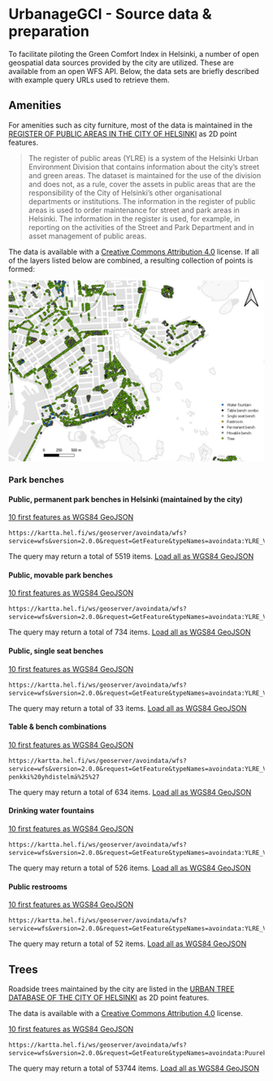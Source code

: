 # UrbanageGCI - Source data & preparation

To facilitate piloting the Green Comfort Index in Helsinki, a number of open geospatial data sources provided by the city are utilized. These are available from an open WFS API. Below, the data sets are briefly described with example query URLs used to retrieve them.

## Amenities

For amenities such as city furniture, most of the data is maintained in the [REGISTER OF PUBLIC AREAS IN THE CITY OF HELSINKI](https://hri.fi/data/en_GB/dataset/helsingin-kaupungin-yleisten-alueiden-rekisteri) as 2D point features. 

> The register of public areas (YLRE) is a system of the Helsinki Urban Environment Division that contains information about the city’s street and green areas. The dataset is maintained for the use of the division and does not, as a rule, cover the assets in public areas that are the responsibility of the City of Helsinki’s other organisational departments or institutions. The information in the register of public areas is used to order maintenance for street and park areas in Helsinki. The information in the register is used, for example, in reporting on the activities of the Street and Park Department and in asset management of public areas.

The data is available with a [Creative Commons Attribution 4.0](https://creativecommons.org/licenses/by/4.0/) license. If all of the layers listed below are combined, a resulting collection of points is formed:

![Demonstration of Helsinki amenities point features](images/HelsinkiAmenitiesPoints.jpg)

### Park benches

#### Public, permanent park benches in Helsinki (maintained by the city)

[10 first features as WGS84 GeoJSON](https://kartta.hel.fi/ws/geoserver/avoindata/wfs?service=wfs&version=2.0.0&request=GetFeature&typeNames=avoindata:YLRE_Viherosat_piste&count=10&outputFormat=application/json&srsName=urn:ogc:def:crs:EPSG::4326&CQL_FILTER=alatyyppi%20LIKE%20%27%25Kiintopenkki%25%27)
	
	https://kartta.hel.fi/ws/geoserver/avoindata/wfs?service=wfs&version=2.0.0&request=GetFeature&typeNames=avoindata:YLRE_Viherosat_piste&count=10&outputFormat=application/json&srsName=urn:ogc:def:crs:EPSG::4326&CQL_FILTER=alatyyppi%20LIKE%20%27%25Kiintopenkki%25%27

The query may return a total of 5519 items. [Load all as WGS84 GeoJSON](https://kartta.hel.fi/ws/geoserver/avoindata/wfs?service=wfs&version=2.0.0&request=GetFeature&typeNames=avoindata:YLRE_Viherosat_piste&count=10000&outputFormat=application/json&srsName=urn:ogc:def:crs:EPSG::4326&CQL_FILTER=alatyyppi%20LIKE%20%27%25Kiintopenkki%25%27)

#### Public, movable park benches

[10 first features as WGS84 GeoJSON](https://kartta.hel.fi/ws/geoserver/avoindata/wfs?service=wfs&version=2.0.0&request=GetFeature&typeNames=avoindata:YLRE_Viherosat_piste&count=10&outputFormat=application/json&srsName=urn:ogc:def:crs:EPSG::4326&CQL_FILTER=alatyyppi%20LIKE%20%27%25Irtopenkki%25%27)
	
	https://kartta.hel.fi/ws/geoserver/avoindata/wfs?service=wfs&version=2.0.0&request=GetFeature&typeNames=avoindata:YLRE_Viherosat_piste&count=10&outputFormat=application/json&srsName=urn:ogc:def:crs:EPSG::4326&CQL_FILTER=alatyyppi%20LIKE%20%27%25Irtopenkki%25%27

The query may return a total of 734 items. [Load all as WGS84 GeoJSON](https://kartta.hel.fi/ws/geoserver/avoindata/wfs?service=wfs&version=2.0.0&request=GetFeature&typeNames=avoindata:YLRE_Viherosat_piste&count=10000&outputFormat=application/json&srsName=urn:ogc:def:crs:EPSG::4326&CQL_FILTER=alatyyppi%20LIKE%20%27%25Irtopenkki%25%27)

#### Public, single seat benches

[10 first features as WGS84 GeoJSON](https://kartta.hel.fi/ws/geoserver/avoindata/wfs?service=wfs&version=2.0.0&request=GetFeature&typeNames=avoindata:YLRE_Viherosat_piste&count=10&outputFormat=application/json&srsName=urn:ogc:def:crs:EPSG::4326&CQL_FILTER=alatyyppi%20LIKE%20%27%25Yhdenistuttava%20penkki%25%27)
	
	https://kartta.hel.fi/ws/geoserver/avoindata/wfs?service=wfs&version=2.0.0&request=GetFeature&typeNames=avoindata:YLRE_Viherosat_piste&count=10&outputFormat=application/json&srsName=urn:ogc:def:crs:EPSG::4326&CQL_FILTER=alatyyppi%20LIKE%20%27%25Yhdenistuttava%20penkki%25%27
	
The query may return a total of 33 items. [Load all as WGS84 GeoJSON](https://kartta.hel.fi/ws/geoserver/avoindata/wfs?service=wfs&version=2.0.0&request=GetFeature&typeNames=avoindata:YLRE_Viherosat_piste&count=1000&outputFormat=application/json&srsName=urn:ogc:def:crs:EPSG::4326&CQL_FILTER=alatyyppi%20LIKE%20%27%25Yhdenistuttava%20penkki%25%27)

#### Table & bench combinations

[10 first features as WGS84 GeoJSON](https://kartta.hel.fi/ws/geoserver/avoindata/wfs?service=wfs&version=2.0.0&request=GetFeature&typeNames=avoindata:YLRE_Viherosat_piste&count=10&outputFormat=application/json&srsName=urn:ogc:def:crs:EPSG::4326&CQL_FILTER=alatyyppi%20LIKE%20%27%25Pöytä-penkki%20yhdistelmä%25%27)
	
	https://kartta.hel.fi/ws/geoserver/avoindata/wfs?service=wfs&version=2.0.0&request=GetFeature&typeNames=avoindata:YLRE_Viherosat_piste&count=10&outputFormat=application/json&srsName=urn:ogc:def:crs:EPSG::4326&CQL_FILTER=alatyyppi%20LIKE%20%27%25Pöytä-penkki%20yhdistelmä%25%27
	
The query may return a total of 634 items. [Load all as WGS84 GeoJSON](https://kartta.hel.fi/ws/geoserver/avoindata/wfs?service=wfs&version=2.0.0&request=GetFeature&typeNames=avoindata:YLRE_Viherosat_piste&count=1000&outputFormat=application/json&srsName=urn:ogc:def:crs:EPSG::4326&CQL_FILTER=alatyyppi%20LIKE%20%27%25Pöytä-penkki%20yhdistelmä%25%27)

#### Drinking water fountains

[10 first features as WGS84 GeoJSON](https://kartta.hel.fi/ws/geoserver/avoindata/wfs?service=wfs&version=2.0.0&request=GetFeature&typeNames=avoindata:YLRE_Viherosat_piste&count=10&outputFormat=application/json&srsName=urn:ogc:def:crs:EPSG::4326&CQL_FILTER=alatyyppi%20LIKE%20%27%25Vesipiste%25%27)
	
	https://kartta.hel.fi/ws/geoserver/avoindata/wfs?service=wfs&version=2.0.0&request=GetFeature&typeNames=avoindata:YLRE_Viherosat_piste&count=10&outputFormat=application/json&srsName=urn:ogc:def:crs:EPSG::4326&CQL_FILTER=alatyyppi%20LIKE%20%27%25Vesipiste%25%27
	
The query may return a total of 526 items. [Load all as WGS84 GeoJSON](https://kartta.hel.fi/ws/geoserver/avoindata/wfs?service=wfs&version=2.0.0&request=GetFeature&typeNames=avoindata:YLRE_Viherosat_piste&count=1000&outputFormat=application/json&srsName=urn:ogc:def:crs:EPSG::4326&CQL_FILTER=alatyyppi%20LIKE%20%27%25Vesipiste%25%27)

#### Public restrooms

[10 first features as WGS84 GeoJSON](https://kartta.hel.fi/ws/geoserver/avoindata/wfs?service=wfs&version=2.0.0&request=GetFeature&typeNames=avoindata:YLRE_Viherosat_piste&count=10&outputFormat=application/json&srsName=urn:ogc:def:crs:EPSG::4326&CQL_FILTER=alatyyppi%20LIKE%20%27%25Yleisökäymälä%25%27)
	
	https://kartta.hel.fi/ws/geoserver/avoindata/wfs?service=wfs&version=2.0.0&request=GetFeature&typeNames=avoindata:YLRE_Viherosat_piste&count=10&outputFormat=application/json&srsName=urn:ogc:def:crs:EPSG::4326&CQL_FILTER=alatyyppi%20LIKE%20%27%25Yleisökäymälä%25%27
	
The query may return a total of 52 items. [Load all as WGS84 GeoJSON](https://kartta.hel.fi/ws/geoserver/avoindata/wfs?service=wfs&version=2.0.0&request=GetFeature&typeNames=avoindata:YLRE_Viherosat_piste&count=1000&outputFormat=application/json&srsName=urn:ogc:def:crs:EPSG::4326&CQL_FILTER=alatyyppi%20LIKE%20%27%25Yleisökäymälä%25%27)

## Trees

Roadside trees maintained by the city are listed in the [URBAN TREE DATABASE OF THE CITY OF HELSINKI](https://hri.fi/data/en_GB/dataset/helsingin-kaupungin-puurekisteri) as 2D point features. 

The data is available with a [Creative Commons Attribution 4.0](https://creativecommons.org/licenses/by/4.0/) license.

[10 first features as WGS84 GeoJSON](https://kartta.hel.fi/ws/geoserver/avoindata/wfs?service=wfs&version=2.0.0&request=GetFeature&typeNames=avoindata:Puurekisteri_piste&count=10&outputFormat=application/json&srsName=urn:ogc:def:crs:EPSG::4326)
	
	https://kartta.hel.fi/ws/geoserver/avoindata/wfs?service=wfs&version=2.0.0&request=GetFeature&typeNames=avoindata:Puurekisteri_piste&count=10&outputFormat=application/json&srsName=urn:ogc:def:crs:EPSG::4326	
	
The query may return a total of 53744 items. [Load all as WGS84 GeoJSON](https://kartta.hel.fi/ws/geoserver/avoindata/wfs?service=wfs&version=2.0.0&request=GetFeature&typeNames=avoindata:Puurekisteri_piste&count=100000&outputFormat=application/json&srsName=urn:ogc:def:crs:EPSG::4326)

